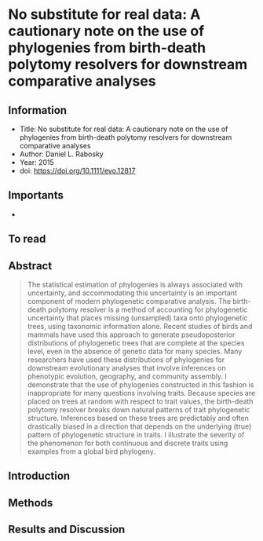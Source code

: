 # No substitute for real data: A cautionary note on the use of phylogenies from birth-death polytomy resolvers for downstream comparative analyses

## Information
- Title: No substitute for real data: A cautionary note on the use of phylogenies from birth-death polytomy resolvers for downstream comparative analyses
- Author: Daniel L. Rabosky
- Year: 2015
- doi: https://doi.org/10.1111/evo.12817

## Importants
- 

## To read


## Abstract
> The statistical estimation of phylogenies is always associated with uncertainty, and accommodating this uncertainty is an important component of modern phylogenetic comparative analysis. The birth-death polytomy resolver is a method of accounting for phylogenetic uncertainty that places missing (unsampled) taxa onto phylogenetic trees, using taxonomic information alone. Recent studies of birds and mammals have used this approach to generate pseudoposterior distributions of phylogenetic trees that are complete at the species level, even in the absence of genetic data for many species. Many researchers have used these distributions of phylogenies for downstream evolutionary analyses that involve inferences on phenotypic evolution, geography, and community assembly. I demonstrate that the use of phylogenies constructed in this fashion is inappropriate for many questions involving traits. Because species are placed on trees at random with respect to trait values, the birth-death polytomy resolver breaks down natural patterns of trait phylogenetic structure. Inferences based on these trees are predictably and often drastically biased in a direction that depends on the underlying (true) pattern of phylogenetic structure in traits. I illustrate the severity of the phenomenon for both continuous and discrete traits using examples from a global bird phylogeny.

## Introduction

## Methods

## Results and Discussion